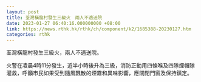 ```yaml
---
layout: post
title: 荃灣橫龍村發生三級火　兩人不適送院
date: 2023-01-27 06:40:16.000000000 +08:00
link: https://news.rthk.hk/rthk/ch/component/k2/1685388-20230127.htm
categories: rthk
---
```


荃灣橫龍村發生三級火，兩人不適送院。

火警在凌晨4時11分發生，近半小時後升為三級，消防正動用四條喉及四隊煙帽隊灌救，呼籲市民如果受到隨風飄散的煙霧和異味影響，應關閉門窗及保持鎮定。
